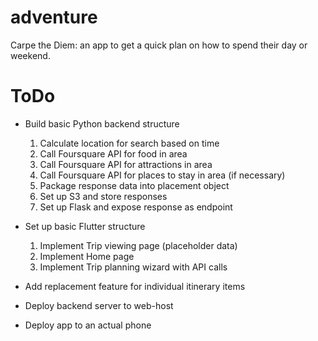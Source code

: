 # adventure
Carpe the Diem: an app to get a quick plan on how to spend their day or weekend.

# ToDo

* Build basic Python backend structure
  1. Calculate location for search based on time
  2. Call Foursquare API for food in area
  3. Call Foursquare API for attractions in area
  4. Call Foursquare API for places to stay in area (if necessary)
  5. Package response data into placement object
  6. Set up S3 and store responses
  7. Set up Flask and expose response as endpoint

* Set up basic Flutter structure
  1. Implement Trip viewing page (placeholder data)
  2. Implement Home page
  3. Implement Trip planning wizard with API calls

* Add replacement feature for individual itinerary items
* Deploy backend server to web-host
* Deploy app to an actual phone
